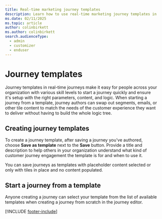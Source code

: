 ```yaml
---
title: Real-time marketing journey templates
description: Learn how to use real-time marketing journey templates in Dynamics 365 Customer Insights - Journeys.
ms.date: 02/11/2025
ms.topic: article
author: colinbirkett
ms.author: colinbirkett
search.audienceType: 
  - admin
  - customizer
  - enduser
---
```


# Journey templates

Journey templates in real-time journeys make it easy for people across your organization with various skill levels to start a journey quickly and ensure it's setup with the right parameters, content, and logic. When starting a journey from a template, journey authors can swap out segments, emails, or other tile content to match the needs of the customer experience they want to deliver without having to build the whole logic tree.

## Creating journey templates

To create a journey template, after saving a journey you've authored, choose **Save as template** next to the **Save** button. Provide a title and description to help others in your organization understand what kind of customer journey engagement the template is for and when to use it.

You can save journeys as templates with placeholder content selected or only with tiles in place and no content populated.

## Start a journey from a template

Anyone creating a journey can select your template from the list of available templates when creating a journey from scratch in the journey editor. 

[!INCLUDE [footer-include](./includes/footer-banner.md)]